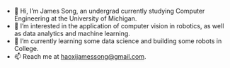 - 👋 Hi, I’m James Song, an undergrad currently studying Computer Engineering at the University of Michigan.
- 👀 I’m interested in the application of computer vision in robotics, as well as data analytics and machine learning. 
- 🌱 I’m currently learning some data science and building some robots in College.
- 📫 Reach me at haoxijamessong@gmail.com.

